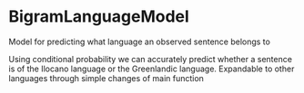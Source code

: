# BigramLanguageModel
Model for predicting what language an observed sentence belongs to

Using conditional probability we can accurately predict whether a sentence is of the Ilocano language or the Greenlandic language. Expandable to other languages through simple changes of main function
